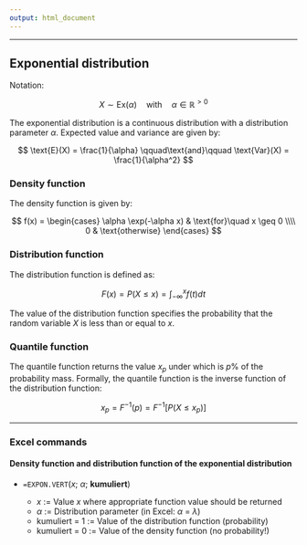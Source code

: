 ```yaml
---
output: html_document
---
```


***

## Exponential distribution

Notation:

$$ X \sim \text{Ex}(\alpha) \quad\text{with}\quad \alpha \in \mathbb{R}^{>0} $$

The exponential distribution is a continuous distribution with a distribution parameter $\alpha$.
Expected value and variance are given by:

$$ \text{E}(X) = \frac{1}{\alpha} \qquad\text{and}\qquad \text{Var}(X) = \frac{1}{\alpha^2} $$

### Density function

The density function is given by:

$$ f(x) = \begin{cases} \alpha \exp(-\alpha x) & \text{for}\quad x \geq 0 \\\\
0 & \text{otherwise} \end{cases} $$

### Distribution function

The distribution function is defined as:

$$ F(x) = P(X \leq x) = \int^{x}_{-\infty}f(t) dt $$

The value of the distribution function specifies the probability that the random variable $X$ is less than or equal to $x$.

### Quantile function

The quantile function returns the value $x_p$ under which is $p$%  of the probability mass.
Formally, the quantile function is the inverse function of the distribution function:

$$ x_p = F^{-1}(p) = F^{-1}[P(X \leq x_p)]$$

---

### Excel commands

#### Density function and distribution function of the exponential distribution

+ `=EXPON.VERT`($x$; $\alpha$; **kumuliert**)

    + $x$ := Value $x$ where appropriate function value should be returned
    + $\alpha$ := Distribution parameter (in Excel: $\alpha$ =  $\lambda$)
    + kumuliert = 1 := Value of the distribution function (probability)
    + kumuliert = 0 := Value of the density function (no probability!)
